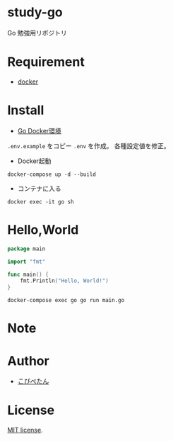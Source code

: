 # study-go
Go 勉強用リポジトリ

# Requirement
* [docker](https://www.docker.com/)

# Install
* [Go Docker環境](https://github.com/c-a-p-engineer/docker-go)

`.env.example` をコピー `.env` を作成。
各種設定値を修正。

* Docker起動
```
docker-compose up -d --build
```

* コンテナに入る
```
docker exec -it go sh
```

# Hello,World

``` go:hello.go
package main

import "fmt"

func main() {
    fmt.Println("Hello, World!")
}
```

```
docker-compose exec go go run main.go
```

# Note
# Author
* [こぴぺたん](https://twitter.com/c_a_p_engineer)

# License
[MIT license](https://en.wikipedia.org/wiki/MIT_License).
